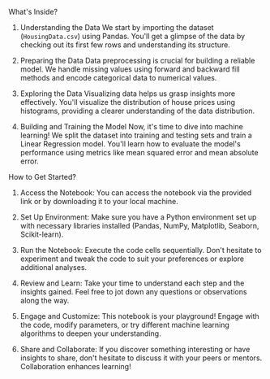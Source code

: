 What's Inside?

 1. Understanding the Data
We start by importing the dataset (`HousingData.csv`) using Pandas. You'll get a glimpse of the data by checking out its first few rows and understanding its structure.

 2. Preparing the Data
Data preprocessing is crucial for building a reliable model. We handle missing values using forward and backward fill methods and encode categorical data to numerical values.

 3. Exploring the Data
Visualizing data helps us grasp insights more effectively. You'll visualize the distribution of house prices using histograms, providing a clearer understanding of the data distribution.

 4. Building and Training the Model
Now, it's time to dive into machine learning! We split the dataset into training and testing sets and train a Linear Regression model. You'll learn how to evaluate the model's performance using metrics like mean squared error and mean absolute error.

 How to Get Started?

1. Access the Notebook: You can access the notebook via the provided link or by downloading it to your local machine.

2. Set Up Environment: Make sure you have a Python environment set up with necessary libraries installed (Pandas, NumPy, Matplotlib, Seaborn, Scikit-learn).

3. Run the Notebook: Execute the code cells sequentially. Don't hesitate to experiment and tweak the code to suit your preferences or explore additional analyses.

4. Review and Learn: Take your time to understand each step and the insights gained. Feel free to jot down any questions or observations along the way.

5. Engage and Customize: This notebook is your playground! Engage with the code, modify parameters, or try different machine learning algorithms to deepen your understanding.

6. Share and Collaborate: If you discover something interesting or have insights to share, don't hesitate to discuss it with your peers or mentors. Collaboration enhances learning!

